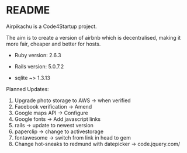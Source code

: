 # README

Airpikachu is a Code4Startup project.

The aim is to create a version of airbnb which is decentralised, making it more fair, cheaper and better for hosts.

* Ruby version: 2.6.3

* Rails version: 5.0.7.2

* sqlite ~> 1.3.13

Planned Updates:
1. Upgrade photo storage to AWS -> when verified
2. Facebook verification -> Amend
3. Google maps API -> Configure
4. Google fonts -> Add javascript links
5. rails -> update to newest version
6. paperclip -> change to activestorage
7. fontawesome -> switch from link in head to gem
8. Change hot-sneaks to redmund with datepicker -> code.jquery.com/
